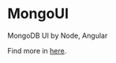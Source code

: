 MongoUI
=======

MongoDB UI by Node, Angular

Find more in [here](http://zhefeng.github.io/MongoUI "MongoUI").